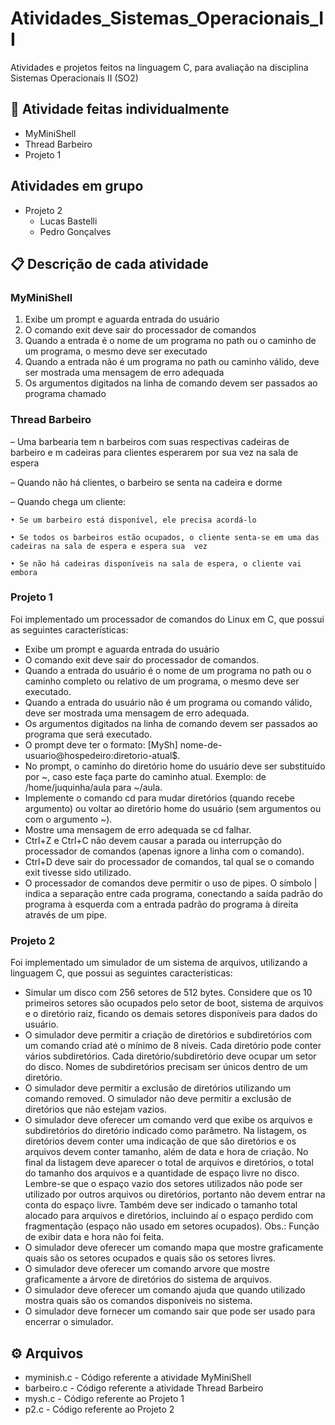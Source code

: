# Atividades_Sistemas_Operacionais_II
Atividades e projetos feitos na linguagem C, para avaliação na disciplina Sistemas Operacionais II (SO2)

## 🚀 Atividade feitas individualmente
* MyMiniShell
* Thread Barbeiro
* Projeto 1
  
## Atividades em grupo
* Projeto 2
  * Lucas Bastelli
  * Pedro Gonçalves
  
## 📋 Descrição de cada atividade
### MyMiniShell
1. Exibe um prompt e aguarda entrada do usuário 
2. O comando exit deve sair do processador de comandos 
3. Quando a entrada é o nome de um programa no path ou o caminho de  um programa, o mesmo deve ser executado 
4. Quando a entrada não é um programa no path ou caminho válido, deve  ser mostrada uma mensagem de erro adequada 
5. Os argumentos digitados na linha de comando devem ser passados ao  programa chamado

### Thread Barbeiro
– Uma barbearia tem n barbeiros com suas respectivas cadeiras de barbeiro e m cadeiras para  clientes esperarem por sua vez na sala de espera 

– Quando não há clientes, o barbeiro se senta na cadeira e dorme 

– Quando chega um cliente: 
    
    • Se um barbeiro está disponível, ele precisa acordá-lo 
    
    • Se todos os barbeiros estão ocupados, o cliente senta-se em uma das cadeiras na sala de espera e espera sua  vez 
    
    • Se não há cadeiras disponíveis na sala de espera, o cliente vai embora

### Projeto 1
Foi implementado um processador de comandos do Linux em C, que possui as seguintes características:

- Exibe um prompt e aguarda entrada do usuário
- O comando exit deve sair do processador de comandos.
- Quando a entrada do usuário é o nome de um programa no path ou o caminho
completo ou relativo de um programa, o mesmo deve ser executado.
- Quando a entrada do usuário não é um programa ou comando válido, deve ser 
mostrada uma mensagem de erro adequada.
- Os argumentos digitados na linha de comando devem ser passados ao programa 
que será executado.
- O prompt deve ter o formato: [MySh] nome-de-usuario@hospedeiro:diretorio-atual$.
- No prompt, o caminho do diretório home do usuário deve ser substituído por ~, 
caso este faça parte do caminho atual. Exemplo: de /home/juquinha/aula para 
~/aula.
- Implemente o comando cd para mudar diretórios (quando recebe argumento) ou 
voltar ao diretório home do usuário (sem argumentos ou com o argumento ~).
- Mostre uma mensagem de erro adequada se cd falhar.
- Ctrl+Z e Ctrl+C não devem causar a parada ou interrupção do processador de 
comandos (apenas ignore a linha com o comando).
- Ctrl+D deve sair do processador de comandos, tal qual se o comando exit
tivesse sido utilizado.
- O processador de comandos deve permitir o uso de pipes. O símbolo | indica a 
separação entre cada programa, conectando a saída padrão do programa à esquerda 
com a entrada padrão do programa à direita através de um pipe.

### Projeto 2
Foi implementado um simulador de um sistema de arquivos, utilizando a linguagem C, que possui as seguintes características:

- Simular um disco com 256 setores de 512 bytes. Considere que os 10 primeiros setores são ocupados 
pelo setor de boot, sistema de arquivos e o diretório raiz, ficando os demais setores disponíveis para dados 
do usuário.
- O simulador deve permitir a criação de diretórios e subdiretórios com um comando criad até o 
mínimo de 8 níveis. Cada diretório pode conter vários subdiretórios. Cada diretório/subdiretório deve 
ocupar um setor do disco. Nomes de subdiretórios precisam ser únicos dentro de um diretório.
- O simulador deve permitir a exclusão de diretórios utilizando um comando removed. O simulador não 
deve permitir a exclusão de diretórios que não estejam vazios.
- O simulador deve oferecer um comando verd que exibe os arquivos e subdiretórios do diretório 
indicado como parâmetro. Na listagem, os diretórios devem conter uma indicação de que são diretórios e os 
arquivos devem conter tamanho, além de data e hora de criação. No final da listagem deve aparecer o total 
de arquivos e diretórios, o total do tamanho dos arquivos e a quantidade de espaço livre no disco. Lembre-se 
que o espaço vazio dos setores utilizados não pode ser utilizado por outros arquivos ou diretórios, portanto 
não devem entrar na conta do espaço livre. Também deve ser indicado o tamanho total alocado para 
arquivos e diretórios, incluindo aí o espaço perdido com fragmentação (espaço não usado em setores 
ocupados). Obs.: Função de exibir data e hora não foi feita.
- O simulador deve oferecer um comando mapa que mostre graficamente quais são os setores ocupados 
e quais são os setores livres.
- O simulador deve oferecer um comando arvore que mostre graficamente a árvore de diretórios do 
sistema de arquivos.
- O simulador deve oferecer um comando ajuda que quando utilizado mostra quais são os comandos 
disponíveis no sistema.
- O simulador deve fornecer um comando sair que pode ser usado para encerrar o simulador.

## ⚙️ Arquivos
* myminish.c - Código referente a atividade MyMiniShell
* barbeiro.c - Código referente a atividade Thread Barbeiro
* mysh.c - Código referente ao Projeto 1
* p2.c - Código referente ao Projeto 2

